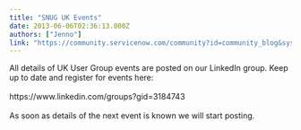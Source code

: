 ```yaml
---
title: "SNUG UK Events"
date: 2013-06-06T02:36:13.000Z
authors: ["Jenno"]
link: "https://community.servicenow.com/community?id=community_blog&sys_id=830d2ea5dbd0dbc01dcaf3231f961942"
---
```

<p>All details of UK User Group events are posted on our LinkedIn group. Keep up to date and register for events here:<br /><br />https://www.linkedin.com/groups?gid=3184743<br /><br />As soon as details of the next event is known we will start posting.</p>